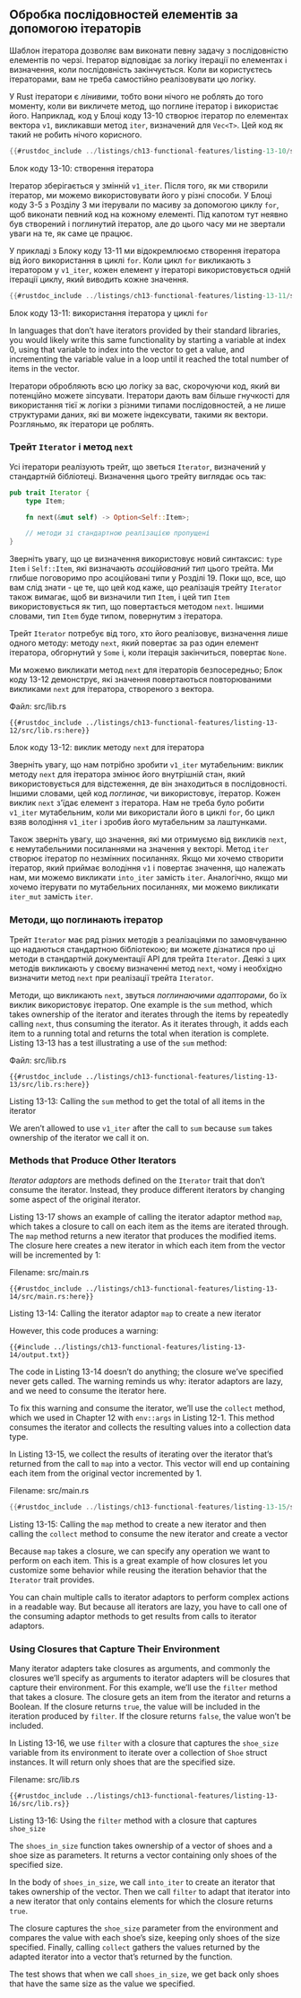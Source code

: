## Обробка послідовностей елементів за допомогою ітераторів

Шаблон ітератора дозволяє вам виконати певну задачу з послідовністю елементів по черзі. Ітератор відповідає за логіку ітерації по елементах і визначення, коли послідовність закінчується. Коли ви користуєтесь ітераторами, вам не треба самостійно реалізовувати цю логіку.

У Rust ітератори є *лінивими*, тобто вони нічого не роблять до того моменту, коли ви викличете метод, що поглине ітератор і використає його. Наприклад, код у Блоці коду 13-10 створює ітератор по елементах вектора `v1`, викликавши метод `iter`, визначений для `Vec<T>`. Цей код як такий не робить нічого корисного.

```rust
{{#rustdoc_include ../listings/ch13-functional-features/listing-13-10/src/main.rs:here}}
```

<span class="caption">Блок коду 13-10: створення ітератора</span>

Ітератор зберігається у змінній `v1_iter`. Після того, як ми створили ітератор, ми можемо використовувати його у різні способи. У Блоці коду 3-5 з Розділу 3 ми ітерували по масиву за допомогою циклу `for`, щоб виконати певний код на кожному елементі. Під капотом тут неявно був створений і поглинутий ітератор, але до цього часу ми не звертали уваги на те, як саме це працює.

У прикладі з Блоку коду 13-11 ми відокремлюємо створення ітератора від його використання в циклі `for`. Коли цикл `for` викликають з ітератором у `v1_iter`, кожен елемент у ітераторі використовується одній ітерації циклу, який виводить кожне значення.

```rust
{{#rustdoc_include ../listings/ch13-functional-features/listing-13-11/src/main.rs:here}}
```

<span class="caption">Блок коду 13-11: використання ітератора у циклі `for`</span>

In languages that don’t have iterators provided by their standard libraries, you would likely write this same functionality by starting a variable at index 0, using that variable to index into the vector to get a value, and incrementing the variable value in a loop until it reached the total number of items in the vector.

Ітератори обробляють всю цю логіку за вас, скорочуючи код, який ви потенційно можете зіпсувати. Ітератори дають вам більше гнучкості для використання тієї ж логіки з різними типами послідовностей, а не лише структурами даних, які ви можете індексувати, такими як вектори. Розгляньмо, як ітератори це роблять.

### Трейт `Iterator` і метод `next`

Усі ітератори реалізують трейт, що зветься `Iterator`, визначений у стандартній бібліотеці. Визначення цього трейту виглядає ось так:

```rust
pub trait Iterator {
    type Item;

    fn next(&mut self) -> Option<Self::Item>;

    // методи зі стандартною реалізацією пропущені
}
```

Зверніть увагу, що це визначення використовує новий синтаксис: `type Item` і `Self::Item`, які визначають *асоційований тип* цього трейта. Ми глибше поговоримо про асоційовані типи у Розділі 19. Поки що, все, що вам слід знати - це те, що цей код каже, що реалізація трейту `Iterator` також вимагає, щоб ви визначили тип `Item`, і цей тип `Item` використовується як тип, що повертається методом `next`. Іншими словами, тип `Item` буде типом, повернутим з ітератора.

Трейт `Iterator` потребує від того, хто його реалізовує, визначення лише одного методу: методу `next`, який повертає за раз один елемент ітератора, обгорнутий у `Some` і, коли ітерація закінчиться, повертає `None`.

Ми можемо викликати метод `next` для ітераторів безпосередньо; Блок коду 13-12 демонструє, які значення повертаються повторюваними викликами `next` для ітератора, створеного з вектора.

<span class="filename">Файл: src/lib.rs</span>

```rust,noplayground
{{#rustdoc_include ../listings/ch13-functional-features/listing-13-12/src/lib.rs:here}}
```


<span class="caption">Блок коду 13-12: виклик методу `next` для ітератора</span>

Зверніть увагу, що нам потрібно зробити `v1_iter` мутабельним: виклик методу `next` для ітератора змінює його внутрішній стан, який використовується для відстеження, де він знаходиться в послідовності. Іншими словами, цей код *поглинає*, чи використовує, ітератор. Кожен виклик `next` з'їдає елемент з ітератора. Нам не треба було робити `v1_iter` мутабельним, коли ми використали його в циклі `for`, бо цикл взяв володіння `v1_iter` і зробив його мутабельним за лаштунками.

Також зверніть увагу, що значення, які ми отримуємо від викликів `next`, є немутабельними посиланнями на значення у векторі. Метод `iter` створює ітератор по незмінних посиланнях. Якщо ми хочемо створити ітератор, який приймає володіння `v1` і повертає значення, що належать нам, ми можемо викликати `into_iter` замість `iter`. Аналогічно, якщо ми хочемо ітерувати по мутабельних посиланнях, ми можемо викликати `iter_mut` замість `iter`.

### Методи, що поглинають ітератор

Трейт `Iterator` має ряд різних методів з реалізаціями по замовчуванню що надаються стандартною бібліотекою; ви можете дізнатися про ці методи в стандартній документації API для трейта `Iterator`. Деякі з цих методів викликають у своєму визначенні метод `next`, чому і необхідно визначити метод `next` при реалізації трейта `Iterator`.

Методи, що викликають `next`, звуться *поглинаючими адапторами*, бо їх виклик використовує ітератор. One example is the `sum` method, which takes ownership of the iterator and iterates through the items by repeatedly calling `next`, thus consuming the iterator. As it iterates through, it adds each item to a running total and returns the total when iteration is complete. Listing 13-13 has a test illustrating a use of the `sum` method:

<span class="filename">Файл: src/lib.rs</span>

```rust,noplayground
{{#rustdoc_include ../listings/ch13-functional-features/listing-13-13/src/lib.rs:here}}
```


<span class="caption">Listing 13-13: Calling the `sum` method to get the total of all items in the iterator</span>

We aren’t allowed to use `v1_iter` after the call to `sum` because `sum` takes ownership of the iterator we call it on.

### Methods that Produce Other Iterators

*Iterator adaptors* are methods defined on the `Iterator` trait that don’t consume the iterator. Instead, they produce different iterators by changing some aspect of the original iterator.

Listing 13-17 shows an example of calling the iterator adaptor method `map`, which takes a closure to call on each item as the items are iterated through. The `map` method returns a new iterator that produces the modified items. The closure here creates a new iterator in which each item from the vector will be incremented by 1:

<span class="filename">Filename: src/main.rs</span>

```rust,not_desired_behavior
{{#rustdoc_include ../listings/ch13-functional-features/listing-13-14/src/main.rs:here}}
```


<span class="caption">Listing 13-14: Calling the iterator adaptor `map` to create a new iterator</span>

However, this code produces a warning:

```console
{{#include ../listings/ch13-functional-features/listing-13-14/output.txt}}
```

The code in Listing 13-14 doesn’t do anything; the closure we’ve specified never gets called. The warning reminds us why: iterator adaptors are lazy, and we need to consume the iterator here.

To fix this warning and consume the iterator, we’ll use the `collect` method, which we used in Chapter 12 with `env::args` in Listing 12-1. This method consumes the iterator and collects the resulting values into a collection data type.

In Listing 13-15, we collect the results of iterating over the iterator that’s returned from the call to `map` into a vector. This vector will end up containing each item from the original vector incremented by 1.

<span class="filename">Filename: src/main.rs</span>

```rust
{{#rustdoc_include ../listings/ch13-functional-features/listing-13-15/src/main.rs:here}}
```


<span class="caption">Listing 13-15: Calling the `map` method to create a new iterator and then calling the `collect` method to consume the new iterator and create a vector</span>

Because `map` takes a closure, we can specify any operation we want to perform on each item. This is a great example of how closures let you customize some behavior while reusing the iteration behavior that the `Iterator` trait provides.

You can chain multiple calls to iterator adaptors to perform complex actions in a readable way. But because all iterators are lazy, you have to call one of the consuming adaptor methods to get results from calls to iterator adaptors.

### Using Closures that Capture Their Environment

Many iterator adapters take closures as arguments, and commonly the closures we’ll specify as arguments to iterator adapters will be closures that capture their environment. For this example, we’ll use the `filter` method that takes a closure. The closure gets an item from the iterator and returns a Boolean. If the closure returns `true`, the value will be included in the iteration produced by `filter`. If the closure returns `false`, the value won’t be included.

In Listing 13-16, we use `filter` with a closure that captures the `shoe_size` variable from its environment to iterate over a collection of `Shoe` struct instances. It will return only shoes that are the specified size.

<span class="filename">Filename: src/lib.rs</span>

```rust,noplayground
{{#rustdoc_include ../listings/ch13-functional-features/listing-13-16/src/lib.rs}}
```


<span class="caption">Listing 13-16: Using the `filter` method with a closure that captures `shoe_size`</span>

The `shoes_in_size` function takes ownership of a vector of shoes and a shoe size as parameters. It returns a vector containing only shoes of the specified size.

In the body of `shoes_in_size`, we call `into_iter` to create an iterator that takes ownership of the vector. Then we call `filter` to adapt that iterator into a new iterator that only contains elements for which the closure returns `true`.

The closure captures the `shoe_size` parameter from the environment and compares the value with each shoe’s size, keeping only shoes of the size specified. Finally, calling `collect` gathers the values returned by the adapted iterator into a vector that’s returned by the function.

The test shows that when we call `shoes_in_size`, we get back only shoes that have the same size as the value we specified.
